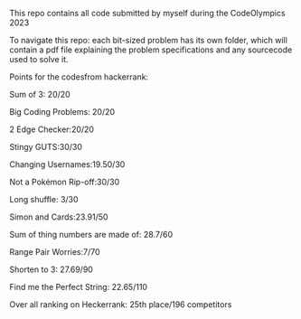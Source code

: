 This repo contains all code submitted by myself during the CodeOlympics 2023

To navigate this repo: each bit-sized problem has its own folder, which will contain a pdf file explaining the problem specifications and any sourcecode used to solve it.


Points for the codesfrom hackerrank:

Sum of 3: 20/20

Big Coding Problems: 20/20

2 Edge Checker:20/20

Stingy GUTS:30/30

Changing Usernames:19.50/30

Not a Pokémon Rip-off:30/30

Long shuffle: 3/30

Simon and Cards:23.91/50

Sum of thing numbers are made of: 28.7/60

Range Pair Worries:7/70

Shorten to 3: 27.69/90

Find me the Perfect String: 22.65/110

Over all ranking on Heckerrank: 25th place/196 competitors
